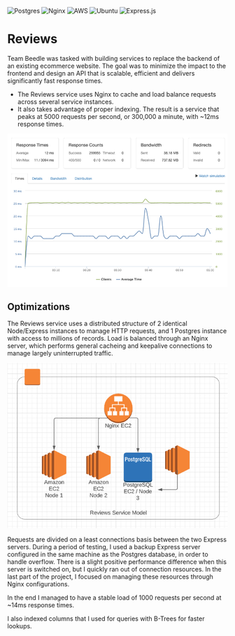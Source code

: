 ![Postgres](https://img.shields.io/badge/postgres-%23316192.svg?style=for-the-badge&logo=postgresql&logoColor=white)
![Nginx](https://img.shields.io/badge/nginx-%23009639.svg?style=for-the-badge&logo=nginx&logoColor=white)
![AWS](https://img.shields.io/badge/AWS-%23FF9900.svg?style=for-the-badge&logo=amazon-aws&logoColor=white)
![Ubuntu](https://img.shields.io/badge/Ubuntu-E95420?style=for-the-badge&logo=ubuntu&logoColor=white)
![Express.js](https://img.shields.io/badge/express.js-%23404d59.svg?style=for-the-badge&logo=express&logoColor=%2361DAFB)


# Reviews

Team Beedle was tasked with building services to replace the backend of an existing ecommerce website. The goal was to minimize the impact to the frontend and design an API that is scalable, efficient and delivers significantly fast response times. 
- The Reviews service uses Nginx to cache and load balance requests across several service instances. 
- It also takes advantage of proper indexing. The result is a service that peaks at 5000 requests per second, or 300,000 a minute, with ~12ms response times.

![loader1](https://github.com/team-beedle/reviews/blob/main/images/loader1.png?raw=true)

## Optimizations

The Reviews service uses a distributed structure of 2 identical Node/Express instances to manage HTTP requests, and 1 Postgres instance with access to millions of records. Load is balanced through an Nginx server, which performs general cacheing and keepalive connections to manage largely uninterrupted traffic.

![lucid](https://github.com/team-beedle/reviews/blob/main/images/lucid.png)

Requests are divided on a least connections basis between the two Express servers. During a period of testing, I used a backup Express server configured in the same machine as the Postgres database, in order to handle overflow. There is a slight positive performance difference when this server is switched on, but I quickly ran out of connection resources. In the last part of the project, I focused on managing these resources through Nginx configurations.

In the end I managed to have a stable load of 1000 requests per second at ~14ms response times.

I also indexed columns that I used for queries with B-Trees for faster lookups.

